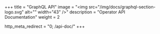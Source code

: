 +++
title = "GraphQL API"
image = "<img src=\"/img/docs/graphql-section-logo.svg\" alt=\"\" width=\"43\" />"
description = "Operator API Documentation"
weight = 2

http_meta_redirect = "0; /api-doc/"
+++
